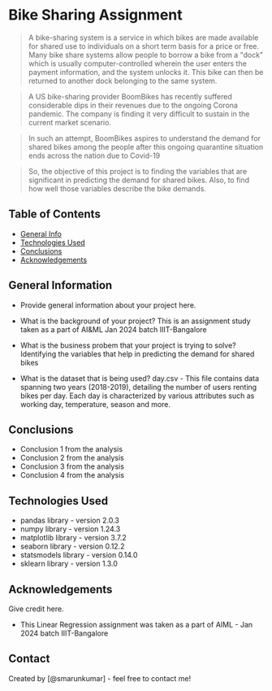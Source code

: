 # Bike Sharing Assignment 
> A bike-sharing system is a service in which bikes are made available for shared use to individuals on a short term basis for a price or free. Many bike share systems allow people to borrow a bike from a "dock" which is usually computer-controlled wherein the user enters the payment information, and the system unlocks it. This bike can then be returned to another dock belonging to the same system.

> A US bike-sharing provider BoomBikes has recently suffered considerable dips in their revenues due to the ongoing Corona pandemic. The company is finding it very difficult to sustain in the current market scenario.

> In such an attempt, BoomBikes aspires to understand the demand for shared bikes among the people after this ongoing quarantine situation ends across the nation due to Covid-19

> So, the objective of this project is to finding the variables that are significant in predicting the demand for shared bikes. Also, to find how well those variables describe the bike demands. 

## Table of Contents
* [General Info](#general-information)
* [Technologies Used](#technologies-used)
* [Conclusions](#conclusions)
* [Acknowledgements](#acknowledgements)

<!-- You can include any other section that is pertinent to your problem -->

## General Information
- Provide general information about your project here.

- What is the background of your project?
  This is an assignment study taken as a part of AI&ML Jan 2024 batch IIIT-Bangalore

- What is the business probem that your project is trying to solve?
  Identifying the variables that help in predicting the demand for shared bikes

- What is the dataset that is being used?
  day.csv - This file contains data spanning two years (2018-2019), detailing the number of users renting bikes per day. Each day is characterized by various attributes such as working day, temperature, season and more. 

<!-- You don't have to answer all the questions - just the ones relevant to your project. -->

## Conclusions
- Conclusion 1 from the analysis
- Conclusion 2 from the analysis
- Conclusion 3 from the analysis
- Conclusion 4 from the analysis

<!-- You don't have to answer all the questions - just the ones relevant to your project. -->


## Technologies Used
- pandas library - version 2.0.3
- numpy library - version 1.24.3
- matplotlib library - version 3.7.2
- seaborn library - version 0.12.2
- statsmodels library - version 0.14.0
- sklearn library - version 1.3.0

<!-- As the libraries versions keep on changing, it is recommended to mention the version of library used in this project -->

## Acknowledgements
Give credit here.
- This Linear Regression assignment was taken as a part of AIML - Jan 2024 batch IIIT-Bangalore


## Contact
Created by [@smarunkumar] - feel free to contact me!


<!-- Optional -->
<!-- ## License -->
<!-- This project is open source and available under the [... License](). -->

<!-- You don't have to include all sections - just the one's relevant to your project -->